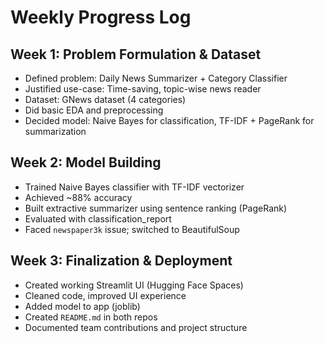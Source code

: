 # Weekly Progress Log

## Week 1: Problem Formulation & Dataset
- Defined problem: Daily News Summarizer + Category Classifier
- Justified use-case: Time-saving, topic-wise news reader
- Dataset: GNews dataset (4 categories)
- Did basic EDA and preprocessing
- Decided model: Naive Bayes for classification, TF-IDF + PageRank for summarization

## Week 2: Model Building
- Trained Naive Bayes classifier with TF-IDF vectorizer
- Achieved ~88% accuracy
- Built extractive summarizer using sentence ranking (PageRank)
- Evaluated with classification_report
- Faced `newspaper3k` issue; switched to BeautifulSoup

## Week 3: Finalization & Deployment
- Created working Streamlit UI (Hugging Face Spaces)
- Cleaned code, improved UI experience
- Added model to app (joblib)
- Created `README.md` in both repos
- Documented team contributions and project structure
